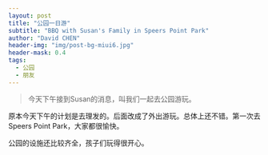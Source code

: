 ```yaml
---
layout: post
title: "公园一日游"
subtitle: "BBQ with Susan's Family in Speers Point Park"
author: "David CHEN"
header-img: "img/post-bg-miui6.jpg"
header-mask: 0.4
tags:
  - 公园
  - 朋友
---
```


> 今天下午接到Susan的消息，叫我们一起去公园游玩。 

原本今天下午的计划是去理发的。后面改成了外出游玩。总体上还不错。第一次去Speers Point Park，大家都很愉快。

公园的设施还比较齐全，孩子们玩得很开心。


